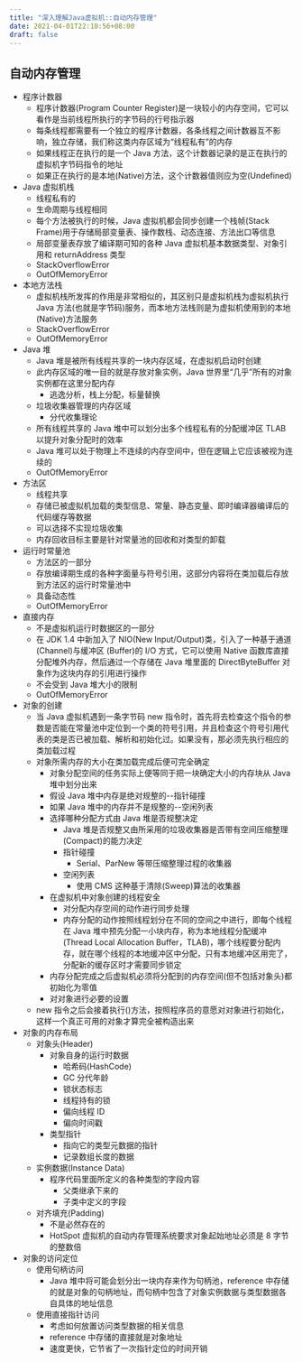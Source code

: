 ```yaml
---
title: "深入理解Java虚拟机::自动内存管理"
date: 2021-04-01T22:10:56+08:00
draft: false
---
```


## 自动内存管理

- 程序计数器
  - 程序计数器(Program Counter Register)是一块较小的内存空间，它可以看作是当前线程所执行的字节码的行号指示器
  - 每条线程都需要有一个独立的程序计数器，各条线程之间计数器互不影响，独立存储，我们称这类内存区域为“线程私有”的内存
  - 如果线程正在执行的是一个 Java 方法，这个计数器记录的是正在执行的虚拟机字节码指令的地址
  - 如果正在执行的是本地(Native)方法，这个计数器值则应为空(Undefined)
- Java 虚拟机栈
  - 线程私有的
  - 生命周期与线程相同
  - 每个方法被执行的时候，Java 虚拟机都会同步创建一个栈帧(Stack Frame)用于存储局部变量表、操作数栈、动态连接、方法出口等信息
  - 局部变量表存放了编译期可知的各种 Java 虚拟机基本数据类型、对象引用和 returnAddress 类型
  - StackOverflowError
  - OutOfMemoryError
- 本地方法栈
  - 虚拟机栈所发挥的作用是非常相似的，其区别只是虚拟机栈为虚拟机执行 Java 方法(也就是字节码)服务，而本地方法栈则是为虚拟机使用到的本地(Native)方法服务
  - StackOverflowError
  - OutOfMemoryError
- Java 堆
  - Java 堆是被所有线程共享的一块内存区域，在虚拟机启动时创建
  - 此内存区域的唯一目的就是存放对象实例，Java 世界里“几乎”所有的对象实例都在这里分配内存
    - 逃逸分析，栈上分配，标量替换
  - 垃圾收集器管理的内存区域
    - 分代收集理论
  - 所有线程共享的 Java 堆中可以划分出多个线程私有的分配缓冲区 TLAB 以提升对象分配时的效率
  - Java 堆可以处于物理上不连续的内存空间中，但在逻辑上它应该被视为连续的
  - OutOfMemoryError
- 方法区
  - 线程共享
  - 存储已被虚拟机加载的类型信息、常量、静态变量、即时编译器编译后的代码缓存等数据
  - 可以选择不实现垃圾收集
  - 内存回收目标主要是针对常量池的回收和对类型的卸载
- 运行时常量池
  - 方法区的一部分
  - 存放编译期生成的各种字面量与符号引用，这部分内容将在类加载后存放到方法区的运行时常量池中
  - 具备动态性
  - OutOfMemoryError
- 直接内存
  - 不是虚拟机运行时数据区的一部分
  - 在 JDK 1.4 中新加入了 NIO(New Input/Output)类，引入了一种基于通道(Channel)与缓冲区 (Buffer)的 I/O 方式，它可以使用 Native 函数库直接分配堆外内存，然后通过一个存储在 Java 堆里面的 DirectByteBuffer 对象作为这块内存的引用进行操作
  - 不会受到 Java 堆大小的限制
  - OutOfMemoryError
- 对象的创建
  - 当 Java 虚拟机遇到一条字节码 new 指令时，首先将去检查这个指令的参数是否能在常量池中定位到一个类的符号引用，并且检查这个符号引用代表的类是否已被加载、解析和初始化过。如果没有，那必须先执行相应的类加载过程
  - 对象所需内存的大小在类加载完成后便可完全确定
    - 对象分配空间的任务实际上便等同于把一块确定大小的内存块从 Java 堆中划分出来
    - 假设 Java 堆中内存是绝对规整的--指针碰撞
    - 如果 Java 堆中的内存并不是规整的--空闲列表
    - 选择哪种分配方式由 Java 堆是否规整决定
      - Java 堆是否规整又由所采用的垃圾收集器是否带有空间压缩整理(Compact)的能力决定
      - 指针碰撞
        - Serial、ParNew 等带压缩整理过程的收集器
      - 空闲列表
        - 使用 CMS 这种基于清除(Sweep)算法的收集器
    - 在虚拟机中对象创建的线程安全
      - 对分配内存空间的动作进行同步处理
      - 内存分配的动作按照线程划分在不同的空间之中进行，即每个线程在 Java 堆中预先分配一小块内存，称为本地线程分配缓冲(Thread Local Allocation Buffer，TLAB)，哪个线程要分配内存，就在哪个线程的本地缓冲区中分配，只有本地缓冲区用完了，分配新的缓存区时才需要同步锁定
    - 内存分配完成之后虚拟机必须将分配到的内存空间(但不包括对象头)都初始化为零值
    - 对对象进行必要的设置
  - new 指令之后会接着执行<init>()方法，按照程序员的意愿对对象进行初始化，这样一个真正可用的对象才算完全被构造出来
- 对象的内存布局
  - 对象头(Header)
    - 对象自身的运行时数据
      - 哈希码(HashCode)
      - GC 分代年龄
      - 锁状态标志
      - 线程持有的锁
      - 偏向线程 ID
      - 偏向时间戳
    - 类型指针
      - 指向它的类型元数据的指针
      - 记录数组长度的数据
  - 实例数据(Instance Data)
    - 程序代码里面所定义的各种类型的字段内容
      - 父类继承下来的
      - 子类中定义的字段
  - 对齐填充(Padding)
    - 不是必然存在的
    - HotSpot 虚拟机的自动内存管理系统要求对象起始地址必须是 8 字节的整数倍
- 对象的访问定位
  - 使用句柄访问
    - Java 堆中将可能会划分出一块内存来作为句柄池，reference 中存储的就是对象的句柄地址，而句柄中包含了对象实例数据与类型数据各自具体的地址信息
  - 使用直接指针访问
    - 考虑如何放置访问类型数据的相关信息
    - reference 中存储的直接就是对象地址
    - 速度更快，它节省了一次指针定位的时间开销
